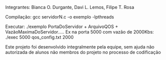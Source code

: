 Integrantes: Bianca O. Durgante, Davi L. Lemos, Filipe T. Rosa

Compilação: gcc servidorN.c -o exemplo -lpthreads

Executar: ./exemplo PortaDoServidor + ArquivoQOS + VazãoMaximaDoServidor..... Ex na porta 5000 com vazão de 2000Kbs: ./exec 5000 qos_config.txt 2000 

Este projeto foi desenvolvido integralmente pela equipe, sem ajuda não autorizada
de alunos não membros do projeto no processo de codificação
